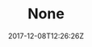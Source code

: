 ---
title: 'None'
draft: false
path: 05-the-caribbiean/_NIC0974.JPG
description: ''
date: 2017-12-08T12:26:26Z
location: None
size: 6000x4000
catergory: the-caribbiean
--- 
